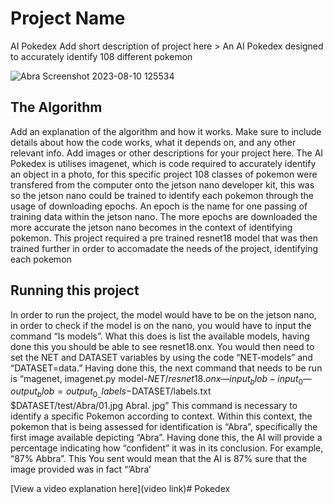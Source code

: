 # Project Name
AI Pokedex 
 Add short description of project here > 
An AI Pokedex designed to accurately identify 108 different pokemon 

![Abra Screenshot 2023-08-10 125534](https://github.com/dmcneroforte/Pokedex/assets/141778017/447e6bd2-5de8-4eae-afbe-687063770b11)

## The Algorithm

Add an explanation of the algorithm and how it works. Make sure to include details about how the code works, what it depends on, and any other relevant info. Add images or other descriptions for your project here. 
The AI Pokedex is utilises imagenet, which is code required to accurately identify an object in a photo, for this specific project 108 classes of pokemon were transfered from the computer onto the jetson nano developer kit, this was so the jetson nano could be trained to identify each pokemon through the usage of downloading epochs. An epoch is the name for one passing of training data within the jetson nano. The more epochs are downloaded the more accurate the jetson nano becomes in the context of identifying pokemon. This project required a pre trained resnet18 model that was then trained further in order to accomadate the needs of the project, identifying each pokemon


## Running this project

   In order to run the project, the model would have to be on the jetson nano, in order to check if the model is on the nano, you would have to input the command “Is models”. What this does is list the available models, having done this you should be able to see resnet18.onx. You would then need to set the NET and DATASET variables by using the code “NET-models” and “DATASET=data.” Having done this, the next command that needs to be run is “magenet, imagenet.py model-$NET/resnet18.onx —input_blob-input_0 —output_blob=output_0 _ - labels-$DATASET/labels.txt $DATASET/test/Abra/01.jpg Abral. jpg” This command is necessary to identify a specific Pokemon according to context. Within this context, the pokemon that is being assessed for identification is “Abra”, specifically the first image available depicting “Abra”. Having done this, the AI will provide a percentage indicating how
“confident” it was in its conclusion. For example,
“87% Abbra”. This
You sent
would mean that the AI is 87% sure that the image provided was in fact
“’Abra’


[View a video explanation here](video link)# Pokedex
